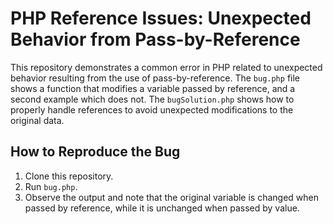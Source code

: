 # PHP Reference Issues: Unexpected Behavior from Pass-by-Reference

This repository demonstrates a common error in PHP related to unexpected behavior resulting from the use of pass-by-reference. The `bug.php` file shows a function that modifies a variable passed by reference, and a second example which does not. The `bugSolution.php` shows how to properly handle references to avoid unexpected modifications to the original data.

## How to Reproduce the Bug

1. Clone this repository.
2. Run `bug.php`.
3. Observe the output and note that the original variable is changed when passed by reference, while it is unchanged when passed by value.